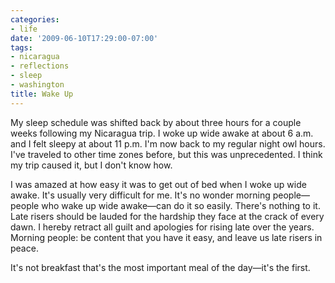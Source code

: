```yaml
---
categories:
- life
date: '2009-06-10T17:29:00-07:00'
tags:
- nicaragua
- reflections
- sleep
- washington
title: Wake Up
---
```


My sleep schedule was shifted back by about three hours for a couple weeks following my Nicaragua trip. I woke up wide awake at about 6 a.m. and I felt sleepy at about 11 p.m. I'm now back to my regular night owl hours. I've traveled to other time zones before, but this was unprecedented. I think my trip caused it, but I don't know how.

I was amazed at how easy it was to get out of bed when I woke up wide awake. It's usually very difficult for me. It's no wonder morning people—people who wake up wide awake—can do it so easily. There's nothing to it. Late risers should be lauded for the hardship they face at the crack of every dawn. I hereby retract all guilt and apologies for rising late over the years. Morning people: be content that you have it easy, and leave us late risers in peace.

It's not breakfast that's the most important meal of the day—it's the first.
